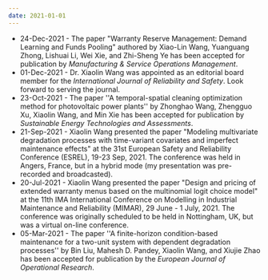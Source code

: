 ```yaml
---
date: 2021-01-01
---
```

<ul>
  <li>24-Dec-2021 - The paper "Warranty Reserve Management: Demand Learning and Funds Pooling" authored by Xiao-Lin Wang, Yuanguang Zhong, Lishuai Li, Wei Xie, and Zhi-Sheng Ye has been accepted for publication by <i>Manufacturing & Service Operations Management</i>. </li>
  <li>01-Dec-2021 - Dr. Xiaolin Wang was appointed as an editorial board member for the <i>International Journal of Reliability and Safety</i>. Look forward to serving the journal. </li>
  <li>23-Oct-2021 - The paper ''A temporal-spatial cleaning optimization method for photovoltaic power plants'' by Zhonghao Wang, Zhengguo Xu, Xiaolin Wang, and Min Xie has been accepted for publication by <i>Sustainable Energy Technologies and Assessments</i>. </li>
  <li>21-Sep-2021 - Xiaolin Wang presented the paper "Modeling multivariate degradation processes with time-variant covariates and imperfect maintenance effects" at the 31st European Safety and Reliability Conference (ESREL), 19-23 Sep, 2021. The conference was held in Angers, France, but in a hybrid mode (my presentation was pre-recorded and broadcasted). </li>
  <li>20-Jul-2021 - Xiaolin Wang presented the paper "Design and pricing of extended warranty menus based on the multinomial logit choice model" at the 11th IMA International Conference on Modelling in Industrial Maintenance and Reliability (MIMAR), 29 June - 1 July, 2021. The conference was originally scheduled to be held in Nottingham, UK, but was a virtual on-line conference. </li>
  <li>05-Mar-2021 - The paper ''A finite-horizon condition-based maintenance for a two-unit system with dependent degradation processes'' by Bin Liu, Mahesh D. Pandey, Xiaolin Wang, and Xiujie Zhao has been accepted for publication by the <i>European Journal of Operational Research</i>. </li>
 <ul>
